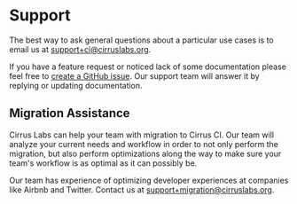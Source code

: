 # Support

The best way to ask general questions about a particular use cases is to email us at [support+ci@cirruslabs.org](mailto:support+ci@cirruslabs.org).

If you have a feature request or noticed lack of some documentation please feel free to [create a GitHub issue](https://github.com/cirruslabs/cirrus-ci-docs/issues/new/choose).
Our support team will answer it by replying or updating documentation.

## Migration Assistance

Cirrus Labs can help your team with migration to Cirrus CI. Our team will analyze your current needs and workflow in order
to not only perform the migration, but also perform optimizations along the way to make sure your team's workflow is as 
optimal as it can possibly be.

Our team has experience of optimizing developer experiences at companies like Airbnb and Twitter. Contact us at [support+migration@cirruslabs.org](mailto:support+migration@cirruslabs.org).

